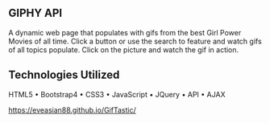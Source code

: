 ## GIPHY API
A dynamic web page that populates with gifs from the best Girl Power Movies of all time. Click a button or use the search to feature and watch gifs of all topics populate. Click on the picture and watch the gif in action.


## Technologies Utilized
HTML5 • Bootstrap4 • CSS3 • JavaScript • JQuery • API • AJAX

https://eveasian88.github.io/GifTastic/
